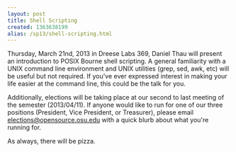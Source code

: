 ```yaml
---
layout: post
title: Shell Scripting
created: 1363638199
alias: /sp13/shell-scripting.html
---
```

Thursday, March 21nd, 2013 in Dreese Labs 369, Daniel Thau will present an introduction to POSIX Bourne shell scripting.  A general familiarity with a UNIX command line environment and UNIX utilities (grep, sed, awk, etc) will be useful but not required. If you've ever expressed interest in making your life easier at the command line, this could be the talk for you.

Additionally, elections will be taking place at our second to last meeting of the semester (2013/04/11). If anyone would like to run for one of our three positions (President, Vice President, or Treasurer), please email elections@opensource.osu.edu with a quick blurb about what you're running for.

As always, there will be pizza.
